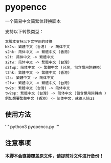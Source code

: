 # pyopencc
一个简易中文简繁体转换脚本

支持以下转换类型：
```
本脚本支持以下文字间的转换
hk2s: 繁體中文 (香港) -> 简体中文
s2hk: 简体中文 -> 繁體中文 (香港)
s2t: 简体中文 -> 繁體中文
s2tw: 简体中文 -> 繁體中文 (台灣)
s2twp: 简体中文 -> 繁體中文 (台灣, 包含慣用詞轉換)
t2hk: 繁體中文 -> 繁體中文 (香港)
t2s: 繁體中文 -> 简体中文
t2tw: 繁體中文 -> 繁體中文 (台灣)
tw2s: 繁體中文 (台灣) -> 简体中文
tw2sp: 繁體中文 (台灣) -> 简体中文 (包含慣用詞轉換 )
例如想要繁體中文 (香港) -> 简体中文，就输入hk2s
```

## 使用方法
'''
python3 pyopencc.py
'''

## 注意事项
**本脚本会直接覆盖原文件，请提前对文件进行备份！**